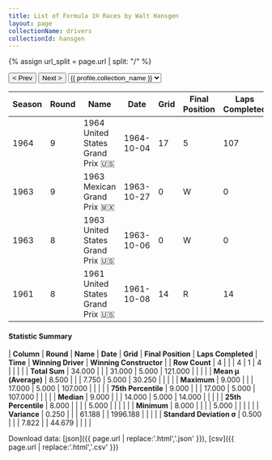 ```yaml
---
title: List of Formula 1® Races by Walt Hansgen
layout: page
collectionName: drivers
collectionId: hansgen
---
```


{% assign url_split = page.url | split: "/" %}
<div id="collection-navigation">
<button onclick="selector.options[selector.selectedIndex-1].value && (window.location = selector.options[selector.selectedIndex-1].value);">&lt; Prev</button>
<button onclick="selector.options[selector.selectedIndex+1].value && (window.location = selector.options[selector.selectedIndex+1].value);">Next &gt;</button>
<select id="selector" onchange="this.options[this.selectedIndex].value && (window.location = this.options[this.selectedIndex].value);">
  {% for collectionId in site.data[page.collectionName].refs %}
    {% if collectionId == page.collectionId %}
      {% assign selected = "selected" %}
    {% else %}
      {% assign selected = "" %}
    {% endif %}
    {% assign profile = site.data[page.collectionName][collectionId].profile %}
    <option value="/f1/{{ page.collectionName }}/{{ collectionId }}/{{ url_split[4] }}" {{ selected }}>{{ profile.collection_name }}</option>
  {% endfor %}
</select>
</div>

| Season | Round | Name | Date | Grid | Final Position | Laps Completed | Time | Winning Driver | Winning Constructor |
|--|--|--|--|--|--|--|--|--|--|
| 1964 | 9 | 1964 United States Grand Prix 🇺🇸 | 1964-10-04 | 17 | 5 | 107 |   | Graham Hill 🇬🇧 | BRM 🇬🇧 |
| 1963 | 9 | 1963 Mexican Grand Prix 🇲🇽 | 1963-10-27 | 0 | W | 0 |   | Jim Clark 🇬🇧 | Lotus-Climax 🇬🇧 |
| 1963 | 8 | 1963 United States Grand Prix 🇺🇸 | 1963-10-06 | 0 | W | 0 |   | Graham Hill 🇬🇧 | BRM 🇬🇧 |
| 1961 | 8 | 1961 United States Grand Prix 🇺🇸 | 1961-10-08 | 14 | R | 14 |   | Innes Ireland 🇬🇧 | Lotus-Climax 🇬🇧 |

#### Statistic Summary

| **Column** | **Round** | **Name** | **Date** | **Grid** | **Final Position** | **Laps Completed** | **Time** | **Winning Driver** | **Winning Constructor** |
| **Row Count** | 4 |  |  | 4 | 1 | 4 |  |  |  |
| **Total Sum** | 34.000 |  |  | 31.000 | 5.000 | 121.000 |  |  |  |
| **Mean μ (Average)** | 8.500 |  |  | 7.750 | 5.000 | 30.250 |  |  |  |
| **Maximum** | 9.000 |  |  | 17.000 | 5.000 | 107.000 |  |  |  |
| **75th Percentile** | 9.000 |  |  | 17.000 | 5.000 | 107.000 |  |  |  |
| **Median** | 9.000 |  |  | 14.000 | 5.000 | 14.000 |  |  |  |
| **25th Percentile** | 8.000 |  |  |  | 5.000 |  |  |  |  |
| **Minimum** | 8.000 |  |  |  | 5.000 |  |  |  |  |
| **Variance** | 0.250 |  |  | 61.188 |  | 1996.188 |  |  |  |
| **Standard Deviation σ** | 0.500 |  |  | 7.822 |  | 44.679 |  |  |  |

Download data: [json]({{ page.url | replace:'.html','.json' }}), [csv]({{ page.url | replace:'.html','.csv' }})
